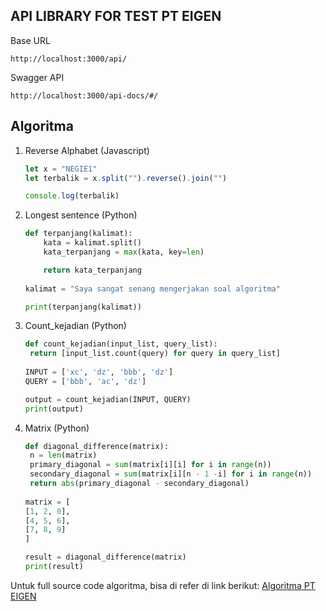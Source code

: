 ## API LIBRARY FOR TEST PT EIGEN

Base URL
```base url
http://localhost:3000/api/
```

Swagger API
```base url
http://localhost:3000/api-docs/#/
```

## Algoritma
1. Reverse Alphabet (Javascript)
    ```javascript
    let x = "NEGIE1"
    let terbalik = x.split("").reverse().join("")
    
    console.log(terbalik)
    ```
2. Longest sentence (Python)
    ```python
    def terpanjang(kalimat):
        kata = kalimat.split()
        kata_terpanjang = max(kata, key=len)
    
        return kata_terpanjang
        
    kalimat = "Saya sangat senang mengerjakan soal algoritma"
    
    print(terpanjang(kalimat))
    ```
3. Count_kejadian (Python)
   ```python
   def count_kejadian(input_list, query_list):
    return [input_list.count(query) for query in query_list]
    
   INPUT = ['xc', 'dz', 'bbb', 'dz']
   QUERY = ['bbb', 'ac', 'dz']
   
   output = count_kejadian(INPUT, QUERY)
   print(output)
   ```
4. Matrix (Python)
   ```py
   def diagonal_difference(matrix):
    n = len(matrix)
    primary_diagonal = sum(matrix[i][i] for i in range(n))
    secondary_diagonal = sum(matrix[i][n - 1 -i] for i in range(n))
    return abs(primary_diagonal - secondary_diagonal)
    
   matrix = [
   [1, 2, 0],
   [4, 5, 6],
   [7, 8, 9]
   ]
   
   result = diagonal_difference(matrix)
   print(result)
   ```
   
Untuk full source code algoritma, bisa di refer di link berikut:
[Algoritma PT EIGEN](https://github.com/Cybercanda/algoritma-PT-Eigen)
